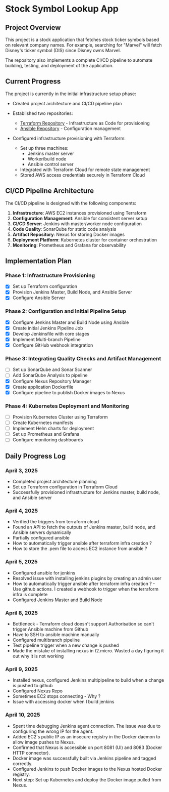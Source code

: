 # Stock Symbol Lookup App

## Project Overview

This project is a stock application that fetches stock ticker symbols based on relevant company names. For example, searching for "Marvel" will fetch Disney's ticker symbol (DIS) since Disney owns Marvel.

The repository also implements a complete CI/CD pipeline to automate building, testing, and deployment of the application.

## Current Progress

The project is currently in the initial infrastructure setup phase:

- Created project architecture and CI/CD pipeline plan
- Established two repositories:
  - [Terraform Repository](https://github.com/kishore14194/terraform-jenkins-infra) - Infrastructure as Code for provisioning
  - [Ansible Repository](https://github.com/kishore14194/cicd-ansible) - Configuration management

- Configured infrastructure provisioning with Terraform:
  - Set up three machines:
    - Jenkins master server
    - Worker/build node
    - Ansible control server
  - Integrated with Terraform Cloud for remote state management
  - Stored AWS access credentials securely in Terraform Cloud

## CI/CD Pipeline Architecture

The CI/CD pipeline is designed with the following components:

1. **Infrastructure**: AWS EC2 instances provisioned using Terraform
2. **Configuration Management**: Ansible for consistent server setup
3. **CI/CD Server**: Jenkins with master/worker node configuration
4. **Code Quality**: SonarQube for static code analysis
5. **Artifact Repository**: Nexus for storing Docker images
6. **Deployment Platform**: Kubernetes cluster for container orchestration
7. **Monitoring**: Prometheus and Grafana for observability

## Implementation Plan

### Phase 1: Infrastructure Provisioning
- [x] Set up Terraform configuration
- [x] Provision Jenkins Master, Build Node, and Ansible Server
- [x] Configure Ansible Server

### Phase 2: Configuration and Initial Pipeline Setup 
- [x] Configure Jenkins Master and Build Node using Ansible
- [x] Create initial Jenkins Pipeline Job
- [x] Develop Jenkinsfile with core stages
- [x] Implement Multi-branch Pipeline
- [x] Configure GitHub webhook integration

### Phase 3: Integrating Quality Checks and Artifact Management
- [ ] Set up SonarQube and Sonar Scanner
- [ ] Add SonarQube Analysis to pipeline
- [x] Configure Nexus Repository Manager
- [x] Create application Dockerfile
- [x] Configure pipeline to publish Docker images to Nexus

### Phase 4: Kubernetes Deployment and Monitoring
- [ ] Provision Kubernetes Cluster using Terraform
- [ ] Create Kubernetes manifests
- [ ] Implement Helm charts for deployment
- [ ] Set up Prometheus and Grafana
- [ ] Configure monitoring dashboards

## Daily Progress Log

### April 3, 2025
- Completed project architecture planning
- Set up Terraform configuration in Terraform Cloud
- Successfully provisioned infrastructure for Jenkins master, build node, and Ansible server
### April 4, 2025
- Verified the triggers from terraform cloud
- Found an API to fetch the outputs of Jenkins master, build node, and Ansible servers dynamically
- Partially configured ansible
- How to automatically trigger ansible after terraform infra creation ?
- How to store the .pem file to access EC2 instance from ansible ?
### April 5, 2025
- Configured ansible for jenkins
- Resolved issue with installing jenkins plugins by creating an admin user
- How to automatically trigger ansible after terraform infra creation ? - Use github actions. I created a webhook to trigger when the terraform infra is complete
- Configured Jenkins Master and Build Node
### April 8, 2025
- Bottleneck - Terraform cloud doesn't support Authorisation so can't trigger Ansible machine from Github
- Have to SSH to ansible machine manually
- Configured multibranch pipeline
- Test pipeline trigger when a new change is pushed
- Made the mistake of installing nexus in t2.micro. Wasted a day figuring it out why it is not working
### April 9, 2025
- Installed nexus, configured Jenkins multipipeline to build when a change is pushed to github
- Configured Nexus Repo
- Sometimes EC2 stops connecting - Why ?
- Issue with accessing docker when I build jenkins
### April 10, 2025
- Spent time debugging Jenkins agent connection. The issue was due to configuring the wrong IP for the agent.
- Added EC2's public IP as an insecure registry in the Docker daemon to allow image pushes to Nexus.
- Confirmed that Nexus is accessible on port 8081 (UI) and 8083 (Docker HTTP connector).
- Docker image was successfully built via Jenkins pipeline and tagged correctly.
- Configured Jenkins to push Docker images to the Nexus hosted Docker registry.
- Next step: Set up Kubernetes and deploy the Docker image pulled from Nexus.
